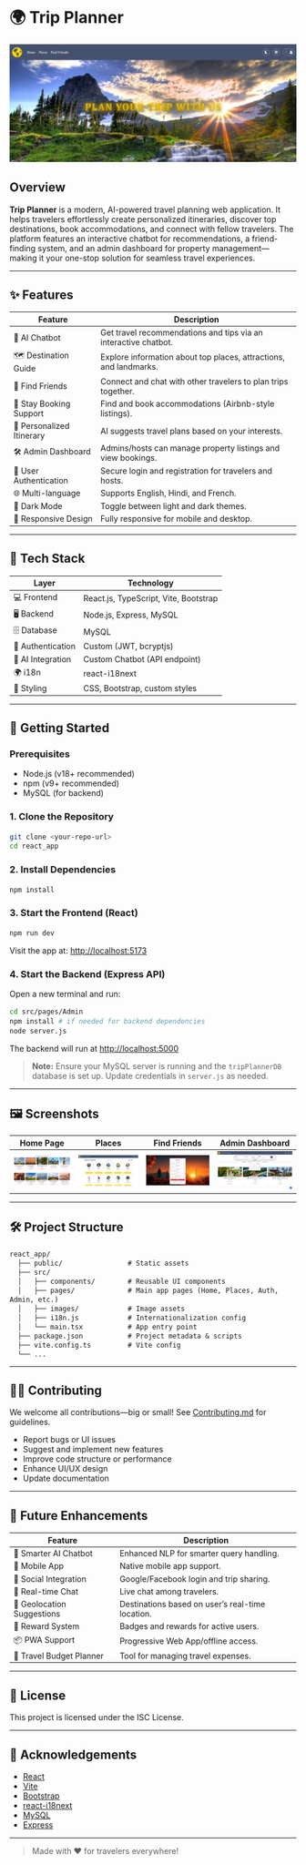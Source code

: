 # 🌍 Trip Planner

![Trip Planner Screenshot](site_images_/image.png)

## Overview

**Trip Planner** is a modern, AI-powered travel planning web application. It helps travelers effortlessly create personalized itineraries, discover top destinations, book accommodations, and connect with fellow travelers. The platform features an interactive chatbot for recommendations, a friend-finding system, and an admin dashboard for property management—making it your one-stop solution for seamless travel experiences.

---

## ✨ Features

| Feature                   | Description                                                                     |
| ------------------------- | ------------------------------------------------------------------------------- |
| 🧠 AI Chatbot             | Get travel recommendations and tips via an interactive chatbot.                 |
| 🗺️ Destination Guide      | Explore information about top places, attractions, and landmarks.               |
| 🤝 Find Friends           | Connect and chat with other travelers to plan trips together.                   |
| 🏨 Stay Booking Support   | Find and book accommodations (Airbnb-style listings).                           |
| 📍 Personalized Itinerary | AI suggests travel plans based on your interests.                               |
| 🛠️ Admin Dashboard        | Admins/hosts can manage property listings and view bookings.                    |
| 🔐 User Authentication    | Secure login and registration for travelers and hosts.                          |
| 🌐 Multi-language         | Supports English, Hindi, and French.                                            |
| 🌙 Dark Mode              | Toggle between light and dark themes.                                           |
| 📱 Responsive Design      | Fully responsive for mobile and desktop.                                        |

---

## 🧰 Tech Stack

| Layer                 | Technology                          |
| --------------------- | ----------------------------------- |
| 💻 Frontend           | React.js, TypeScript, Vite, Bootstrap|
| 🖥️ Backend            | Node.js, Express, MySQL             |
| 🗄️ Database           | MySQL                               |
| 🔐 Authentication     | Custom (JWT, bcryptjs)              |
| 🧠 AI Integration     | Custom Chatbot (API endpoint)        |
| 🌍 i18n               | react-i18next                       |
| 🎨 Styling            | CSS, Bootstrap, custom styles        |

---

## 🚀 Getting Started

### Prerequisites
- Node.js (v18+ recommended)
- npm (v9+ recommended)
- MySQL (for backend)

### 1. Clone the Repository
```bash
git clone <your-repo-url>
cd react_app
```

### 2. Install Dependencies
```bash
npm install
```

### 3. Start the Frontend (React)
```bash
npm run dev
```
Visit the app at: [http://localhost:5173](http://localhost:5173)

### 4. Start the Backend (Express API)
Open a new terminal and run:
```bash
cd src/pages/Admin
npm install # if needed for backend dependencies
node server.js
```
The backend will run at [http://localhost:5000](http://localhost:5000)

> **Note:** Ensure your MySQL server is running and the `tripPlannerDB` database is set up. Update credentials in `server.js` as needed.

---

## 🖼️ Screenshots

| Home Page | Places | Find Friends | Admin Dashboard |
|-----------|--------|--------------|-----------------|
| ![Home](site_images_/image-1.png) | ![Places](site_images_/image-2.png) | ![Friends](site_images_/image-3.png) | ![Admin](site_images_/image-4.png) |

---

## 🛠️ Project Structure

```
react_app/
  ├── public/                # Static assets
  ├── src/
  │   ├── components/        # Reusable UI components
  │   ├── pages/             # Main app pages (Home, Places, Auth, Admin, etc.)
  │   ├── images/            # Image assets
  │   ├── i18n.js            # Internationalization config
  │   └── main.tsx           # App entry point
  ├── package.json           # Project metadata & scripts
  ├── vite.config.ts         # Vite config
  └── ...
```

---

## 🧑‍💻 Contributing

We welcome all contributions—big or small! See [Contributing.md](Contributing.md) for guidelines.

- Report bugs or UI issues
- Suggest and implement new features
- Improve code structure or performance
- Enhance UI/UX design
- Update documentation

---

## 📌 Future Enhancements

| Feature                          | Description                                                 |
| -------------------------------- | ----------------------------------------------------------- |
| 🧠 Smarter AI Chatbot            | Enhanced NLP for smarter query handling.                    |
| 📱 Mobile App                    | Native mobile app support.                                  |
| 🤝 Social Integration            | Google/Facebook login and trip sharing.                     |
| 💬 Real-time Chat                | Live chat among travelers.                                  |
| 📍 Geolocation Suggestions       | Destinations based on user’s real-time location.            |
| 🏅 Reward System                 | Badges and rewards for active users.                        |
| 📦 PWA Support                   | Progressive Web App/offline access.                         |
| 🧳 Travel Budget Planner         | Tool for managing travel expenses.                          |

---

## 📄 License

This project is licensed under the ISC License.

---

## 🙏 Acknowledgements
- [React](https://react.dev/)
- [Vite](https://vitejs.dev/)
- [Bootstrap](https://getbootstrap.com/)
- [react-i18next](https://react.i18next.com/)
- [MySQL](https://www.mysql.com/)
- [Express](https://expressjs.com/)

---

> Made with ❤️ for travelers everywhere!

